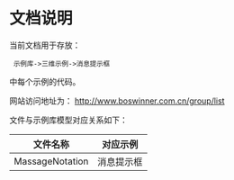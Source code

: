 # 文档说明

当前文档用于存放：

     示例库->三维示例->消息提示框

中每个示例的代码。

网站访问地址为：
  http://www.boswinner.com.cn/group/list



文件与示例库模型对应关系如下：

|        文件名称        |  对应示例   |
| :----------------: | :-----: |
| MassageNotation |  消息提示框   |
